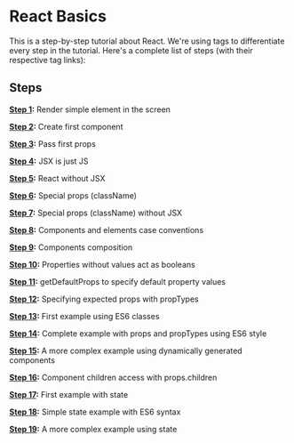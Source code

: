 # React Basics

This is a step-by-step tutorial about React. We're using tags to differentiate every step in the tutorial. Here's a complete list of steps (with their respective tag links):

## Steps

**[Step 1](https://github.com/santiagobasulto/react-basics/releases/tag/step1):**
Render simple element in the screen

**[Step 2](https://github.com/santiagobasulto/react-basics/releases/tag/step2):**
Create first component

**[Step 3](https://github.com/santiagobasulto/react-basics/releases/tag/step3):**
Pass first props

**[Step 4](https://github.com/santiagobasulto/react-basics/releases/tag/step4):**
JSX is just JS

**[Step 5](https://github.com/santiagobasulto/react-basics/releases/tag/step5):**
React without JSX

**[Step 6](https://github.com/santiagobasulto/react-basics/releases/tag/step6):**
Special props (className)

**[Step 7](https://github.com/santiagobasulto/react-basics/releases/tag/step7):**
Special props (className) without JSX

**[Step 8](https://github.com/santiagobasulto/react-basics/releases/tag/step8):**
Components and elements case conventions

**[Step 9](https://github.com/santiagobasulto/react-basics/releases/tag/step9):**
Components composition

**[Step 10](https://github.com/santiagobasulto/react-basics/releases/tag/step10):**
Properties without values act as booleans

**[Step 11](https://github.com/santiagobasulto/react-basics/releases/tag/step11):**
getDefaultProps to specify default property values

**[Step 12](https://github.com/santiagobasulto/react-basics/releases/tag/step12):**
Specifying expected props with propTypes

**[Step 13](https://github.com/santiagobasulto/react-basics/releases/tag/step13):**
First example using ES6 classes

**[Step 14](https://github.com/santiagobasulto/react-basics/releases/tag/step14):**
Complete example with props and propTypes using ES6 style

**[Step 15](https://github.com/santiagobasulto/react-basics/releases/tag/step15):**
A more complex example using dynamically generated components

**[Step 16](https://github.com/santiagobasulto/react-basics/releases/tag/step16):**
Component children access with props.children

**[Step 17](https://github.com/santiagobasulto/react-basics/releases/tag/step17):**
First example with state

**[Step 18](https://github.com/santiagobasulto/react-basics/releases/tag/step18):**
Simple state example with ES6 syntax

**[Step 19](https://github.com/santiagobasulto/react-basics/releases/tag/step19):**
A more complex example using state

